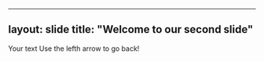 ---
layout: slide
title: "Welcome to our second slide"
--
Your text
Use the lefth arrow to go back!

